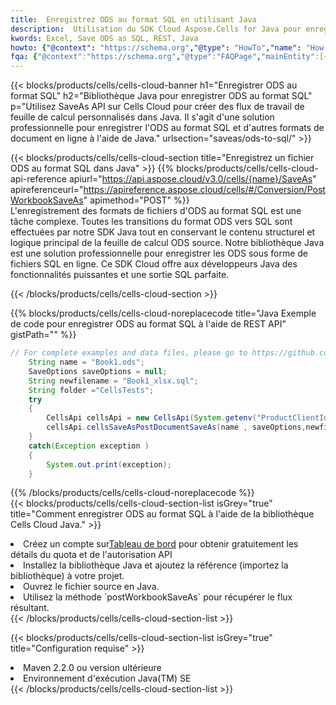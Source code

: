 ```yaml
---
title:  Enregistrez ODS au format SQL en utilisant Java
description:  Utilisation du SDK Cloud Aspose.Cells for Java pour enregistrer le fichier au format ODS en tant que fichier au format SQL.
kwords: Excel, Save ODS as SQL, REST, Java
howto: {"@context": "https://schema.org","@type": "HowTo","name": "How to save ODS as SQL using the Cells Cloud Java library.","description": "How to save ODS as SQL using the Cells Cloud Java library.","image": {"@type": "ImageObject"},"url": "/java/saveas/ods-to-sql/","step": [{ "@type": "HowToStep","name": "How to save ODS as SQL using the Cells Cloud Java library. step 1", "image": {"@type": "ImageObject",},"url": "/java/saveas/ods-to-sql/","text": "Register an account at <a href='https://dashboard.aspose.cloud/'>Dashboard</a> to get free API quota & authorization details",},{ "@type": "HowToStep","name": "How to save ODS as SQL using the Cells Cloud Java library. step 1", "image": {"@type": "ImageObject",},"url": "/java/saveas/ods-to-sql/","text": "Install Java library and add the reference (import the library) to your project.",},{ "@type": "HowToStep","name": "How to save ODS as SQL using the Cells Cloud Java library. step 1", "image": {"@type": "ImageObject",},"url": "/java/saveas/ods-to-sql/","text": "Open the source file in Java.",},{ "@type": "HowToStep","name": "How to save ODS as SQL using the Cells Cloud Java library. step 1", "image": {"@type": "ImageObject",},"url": "/java/saveas/ods-to-sql/","text": "Use the `postWorkbookSaveAs` method to retrieve the resulting stream.",}, ],"supply": {"@type": "HowToSupply","name": "document"},"tool": [{"@type": "HowToTool","name": "IntelliJ IDEA, Visual Studio Code, Eclipse"},{"@type": "HowToTool","name": "Aspose Cells"}],"totalTime": "PT6M"}
fqa: {"@context":"https://schema.org","@type":"FAQPage","mainEntity":[{"@type":"Question","name":"Why save file as other formats file in C# using REST API?","acceptedAnswer":{"@type":"Answer","text":"Documents are encoded in many ways, and some files may be incompatible with the software you use. To open and read such files, just save them as appropriate file formats.<br/><ol><li>Install .NET SDK and add the reference (import the library) to your project.</li><li>Open the source file in C# using REST API.</li><li>Call the PostWorkbookSaveAsRequest() method, passing an output filename with required extension.</li><li>Get the result of save as a separate file.</li></ol>"}},{"@type":"Question","name":"What file formats can I save as with your C# library?","acceptedAnswer":{"@type":"Answer","text":"We support a variety of file formats for conversion using .NET library, including XLSX, Excel, xls , PDF, CSV, HTML, Markdown, XML, PNG, JPG, TIFF, Json, TXT and many more."}},{"@type":"Question","name":"What is the maximum allowed file size for conversion using this .NET library?","acceptedAnswer":{"@type":"Answer","text":"There are no file size limits for format conversions using .NET library."}}]}
---
```

{{< blocks/products/cells/cells-cloud-banner h1="Enregistrer ODS au format SQL" h2="Bibliothèque Java pour enregistrer ODS au format SQL" p="Utilisez SaveAs API sur Cells Cloud pour créer des flux de travail de feuille de calcul personnalisés dans Java. Il s\'agit d\'une solution professionnelle pour enregistrer l\'ODS au format SQL et d\'autres formats de document en ligne à l\'aide de Java." urlsection="saveas/ods-to-sql/" >}}

{{< blocks/products/cells/cells-cloud-section title="Enregistrez un fichier ODS au format SQL dans Java" >}}
{{% blocks/products/cells/cells-cloud-api-reference apiurl="https://api.aspose.cloud/v3.0/cells/{name}/SaveAs" apireferenceurl="https://apireference.aspose.cloud/cells/#/Conversion/PostWorkbookSaveAs" apimethod="POST" %}}
<br/>
L'enregistrement des formats de fichiers d'ODS au format SQL est une tâche complexe. Toutes les transitions du format ODS vers SQL sont effectuées par notre SDK Java tout en conservant le contenu structurel et logique principal de la feuille de calcul ODS source. Notre bibliothèque Java est une solution professionnelle pour enregistrer les ODS sous forme de fichiers SQL en ligne. Ce SDK Cloud offre aux développeurs Java des fonctionnalités puissantes et une sortie SQL parfaite.

{{< /blocks/products/cells/cells-cloud-section >}}

{{% blocks/products/cells/cells-cloud-noreplacecode title="Java Exemple de code pour enregistrer ODS au format SQL à l\'aide de REST API" gistPath="" %}}
  
```java
// For complete examples and data files, please go to https://github.com/aspose-cells-cloud/aspose-cells-cloud-java/
    String name = "Book1.ods";
    SaveOptions saveOptions = null;
    String newfilename = "Book1_xlsx.sql";
    String folder ="CellsTests";
    try 
    {
        CellsApi cellsApi = new CellsApi(System.getenv("ProductClientId"), System.getenv("ProductClientSecret"));
        cellsApi.cellsSaveAsPostDocumentSaveAs(name , saveOptions,newfilename,false,false,folder,null,null,null,true);                       
    }
    catch(Exception exception )
    {
        System.out.print(exception);
    }
```
  
{{% /blocks/products/cells/cells-cloud-noreplacecode %}}
<br/>
{{< blocks/products/cells/cells-cloud-section-list isGrey="true" title="Comment enregistrer ODS au format SQL à l\'aide de la bibliothèque Cells Cloud Java." >}}
<li> Créez un compte sur<a href="https://dashboard.aspose.cloud/">Tableau de bord</a> pour obtenir gratuitement les détails du quota et de l'autorisation API</li>
<li>Installez la bibliothèque Java et ajoutez la référence (importez la bibliothèque) à votre projet.</li>
<li>Ouvrez le fichier source en Java.</li>
<li>Utilisez la méthode `postWorkbookSaveAs` pour récupérer le flux résultant.</li>
{{< /blocks/products/cells/cells-cloud-section-list >}}

{{< blocks/products/cells/cells-cloud-section-list isGrey="true" title="Configuration requise" >}}
<li>Maven 2.2.0 ou version ultérieure</li>
<li>Environnement d'exécution Java(TM) SE</li>
{{< /blocks/products/cells/cells-cloud-section-list >}}
